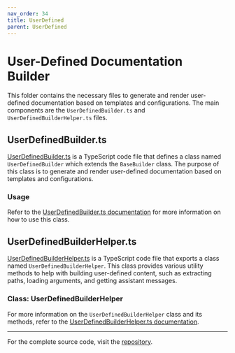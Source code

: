 ```yaml
---
nav_order: 34
title: UserDefined
parent: UserDefined
---
```


# User-Defined Documentation Builder

This folder contains the necessary files to generate and render user-defined documentation based on templates and configurations. The main components are the `UserDefinedBuilder.ts` and `UserDefinedBuilderHelper.ts` files.

## UserDefinedBuilder.ts

[UserDefinedBuilder.ts](UserDefinedBuilder.ts) is a TypeScript code file that defines a class named `UserDefinedBuilder` which extends the `BaseBuilder` class. The purpose of this class is to generate and render user-defined documentation based on templates and configurations.

### Usage

Refer to the [UserDefinedBuilder.ts documentation](UserDefinedBuilder.ts) for more information on how to use this class.

## UserDefinedBuilderHelper.ts

[UserDefinedBuilderHelper.ts](UserDefinedBuilderHelper.ts) is a TypeScript code file that exports a class named `UserDefinedBuilderHelper`. This class provides various utility methods to help with building user-defined content, such as extracting paths, loading arguments, and getting assistant messages.

### Class: UserDefinedBuilderHelper

For more information on the `UserDefinedBuilderHelper` class and its methods, refer to the [UserDefinedBuilderHelper.ts documentation](UserDefinedBuilderHelper.ts).

---

For the complete source code, visit the [repository](https://github.com/ingig/code-narrator/src/documentation/plugins/builders/UserDefined).